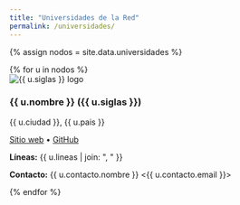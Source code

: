 ```yaml
---
title: "Universidades de la Red"
permalink: /universidades/
---
```


{% assign nodos = site.data.universidades %}

<div class="grid__wrapper">
{% for u in nodos %}
  <div class="grid__item">
    <div class="card">
      <div class="card__image">
        <img src="{{ u.logo | default: '/assets/img/universidades/placeholder.png' }}" alt="{{ u.siglas }} logo" style="max-height:80px;">
      </div>
      <div class="card__content">
        <h3>{{ u.nombre }} ({{ u.siglas }})</h3>
        <p>{{ u.ciudad }}, {{ u.pais }}</p>
        <p><a href="{{ u.web }}" target="_blank" rel="noopener">Sitio web</a> • 
           <a href="{{ u.github_org }}" target="_blank" rel="noopener">GitHub</a></p>
        <p><strong>Líneas:</strong> {{ u.lineas | join: ", " }}</p>
        <p><strong>Contacto:</strong> {{ u.contacto.nombre }} &lt;{{ u.contacto.email }}&gt;</p>
      </div>
    </div>
  </div>
{% endfor %}
</div>
